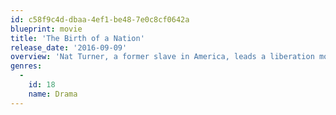 ```yaml
---
id: c58f9c4d-dbaa-4ef1-be48-7e0c8cf0642a
blueprint: movie
title: 'The Birth of a Nation'
release_date: '2016-09-09'
overview: 'Nat Turner, a former slave in America, leads a liberation movement in 1831 to free African-Americans in Virgina that results in a violent retaliation from whites.'
genres:
  -
    id: 18
    name: Drama
---
```

